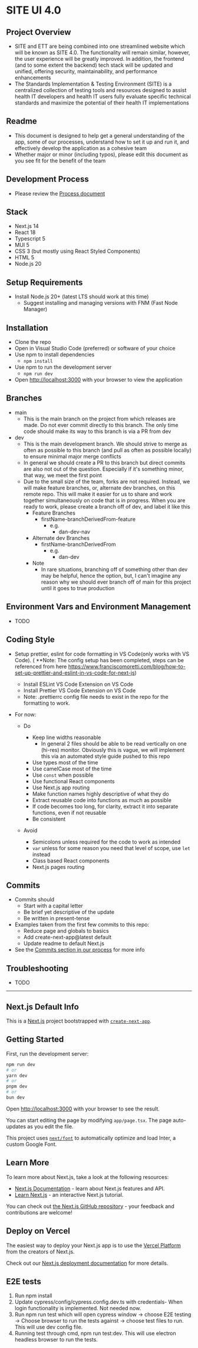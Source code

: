 # SITE UI 4.0

## Project Overview

- SITE and ETT are being combined into one streamlined website which will be known as SITE 4.0. The functionality will remain similar, however, the user experience will be greatly improved. In addition, the frontend (and to some extent the backend) tech stack will be updated and unified, offering security, maintainability, and performance enhancements
- The Standards Implementation & Testing Environment (SITE) is a centralized collection of testing tools and resources designed to assist health IT developers and health IT users fully evaluate specific technical standards and maximize the potential of their health IT implementations

## Readme

- This document is designed to help get a general understanding of the app, some of our processes, understand how to set it up and run it, and effectively develop the application as a cohesive team
- Whether major or minor (including typos), please edit this document as you see fit for the benefit of the team

## Development Process

- Please review the [Process document](https://github.com/onc-healthit/site-ett-docs/blob/main/site-ui-4-process.md)

## Stack

- Next.js 14
- React 18
- Typescript 5
- MUI 5
- CSS 3 (but mostly using React Styled Components)
- HTML 5
- Node.js 20

## Setup Requirements

- Install Node.js 20+ (latest LTS should work at this time)
  - Suggest installing and managing versions with FNM (Fast Node Manager)

## Installation

- Clone the repo
- Open in Visual Studio Code (preferred) or software of your choice
- Use npm to install dependencies
  - `npm install`
- Use npm to run the development server
  - `npm run dev`
- Open [http://localhost:3000](http://localhost:3000) with your browser to view the application

## Branches

- main
  - This is the main branch on the project from which releases are made. Do not ever commit directly to this branch. The only time code should make its way to this branch is via a PR from dev
- dev
  - This is the main development branch. We should strive to merge as often as possible to this branch (and pull as often as possible locally) to ensure minimal major merge conflicts
  - In general we should create a PR to this branch but direct commits are also not out of the question. Especially if it's something minor, that way, we meet the first point
  - Due to the small size of the team, forks are not required. Instead, we will make feature branches, or, alternate dev branches, on this remote repo. This will make it easier for us to share and work together simultaneously on code that is in progress. When you are ready to work, please create a branch off of dev, and label it like this
    - Feature Branches
      - firstName-branchDerivedFrom-feature
        - e.g.
          - dan-dev-nav
    - Alternate dev Branches
      - firstName-branchDerivedFrom
        - e.g.
          - dan-dev
    - Note
      - In rare situations, branching off of something other than dev may be helpful, hence the option, but, I can't imagine any reason why we should ever branch off of main for this project until it goes to true production

## Environment Vars and Environment Management

- TODO

## Coding Style

- Setup prettier, eslint for code formatting in VS Code(only works with VS Code). ( \*\*Note: The config setup has been completed, steps can be referenced from here https://www.franciscomoretti.com/blog/how-to-set-up-prettier-and-eslint-in-vs-code-for-next-js)
  - Install ESLint VS Code Extension on VS Code
  - Install Prettier VS Code Extension on VS Code
  - Note: .prettierrc config file needs to exist in the repo for the formatting to work.
- For now:

  - Do

    - Keep line widths reasonable
      - In general 2 files should be able to be read vertically on one (hi-res) monitor. Obviously this is vague, we will implement this via an automated style guide pushed to this repo
    - Use types most of the time
    - Use camelCase most of the time
    - Use `const` when possible
    - Use functional React components
    - Use Next.js app routing
    - Make function names highly descriptive of what they do
    - Extract reusable code into functions as much as possible
    - If code becomes too long, for clarity, extract it into separate functions, even if not reusable
    - Be consistent

  - Avoid
    - Semicolons unless required for the code to work as intended
    - `var` unless for some reason you need that level of scope, use `let` instead
    - Class based React components
    - Next.js pages routing

## Commits

- Commits should
  - Start with a capital letter
  - Be brief yet descriptive of the update
  - Be written in present-tense
- Examples taken from the first few commits to this repo:
  - Reduce page and globals to basics
  - Add create-next-app@latest default
  - Update readme to default Next.js
- See the [Commits section in our process](https://github.com/onc-healthit/site-ett-docs/blob/main/site-ui-4-process.md#commits) for more info

## Troubleshooting

- TODO

---

## Next.js Default Info

This is a [Next.js](https://nextjs.org/) project bootstrapped with [`create-next-app`](https://github.com/vercel/next.js/tree/canary/packages/create-next-app).

## Getting Started

First, run the development server:

```bash
npm run dev
# or
yarn dev
# or
pnpm dev
# or
bun dev
```

Open [http://localhost:3000](http://localhost:3000) with your browser to see the result.

You can start editing the page by modifying `app/page.tsx`. The page auto-updates as you edit the file.

This project uses [`next/font`](https://nextjs.org/docs/basic-features/font-optimization) to automatically optimize and load Inter, a custom Google Font.

## Learn More

To learn more about Next.js, take a look at the following resources:

- [Next.js Documentation](https://nextjs.org/docs) - learn about Next.js features and API.
- [Learn Next.js](https://nextjs.org/learn) - an interactive Next.js tutorial.

You can check out [the Next.js GitHub repository](https://github.com/vercel/next.js/) - your feedback and contributions are welcome!

## Deploy on Vercel

The easiest way to deploy your Next.js app is to use the [Vercel Platform](https://vercel.com/new?utm_medium=default-template&filter=next.js&utm_source=create-next-app&utm_campaign=create-next-app-readme) from the creators of Next.js.

Check out our [Next.js deployment documentation](https://nextjs.org/docs/deployment) for more details.

## E2E tests
1. Run npm install
2. Update cypress/config/cypress.config.dev.ts with credentials- When login functionality is implemented. Not needed now.
3. Run npm run test which will open cypress window -> choose E2E testing -> Choose browser to run the tests against -> choose test files to run. This will use dev config file.
4. Running test through cmd, npm run test:dev. This will use electron headless browser to run the tests.
